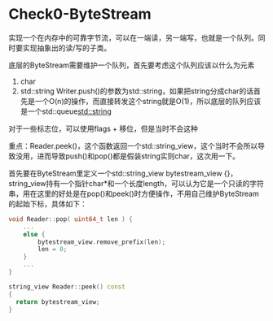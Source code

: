 # Check0-ByteStream

实现一个在内存中的可靠字节流，可以在一端读，另一端写，也就是一个队列。同时要实现抽象出的读/写的子类。

底层的ByteStream需要维护一个队列，首先要考虑这个队列应该以什么为元素
1. char
2. std::string
Writer.push()的参数为std::string，如果把string分成char的话首先是一个O(n)的操作，而直接转发这个string就是O(1)，所以底层的队列应该是一个std::queue<std::string>

对于一些标志位，可以使用flags + 移位，但是当时不会这种

重点：Reader.peek()，这个函数返回一个std::string_view，这个当时不会所以导致没用，进而导致push()和pop()都是假装string实则char，这次用一下。

首先要在ByteStream里定义一个std::string_view bytestream_view {}，string_view持有一个指针char*和一个长度length，可以认为它是一个只读的字符串，用在这里的好处是在pop()和peek()时方便操作，不用自己维护ByteStream的起始下标，具体如下：
```cpp
void Reader::pop( uint64_t len ) {
    ...
    else {
        bytestream_view.remove_prefix(len);
        len = 0;
    }
    ...
}

string_view Reader::peek() const
{
  return bytestream_view;
}
```